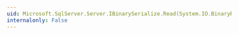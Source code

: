 ```yaml
---
uid: Microsoft.SqlServer.Server.IBinarySerialize.Read(System.IO.BinaryReader)
internalonly: False
---
```


